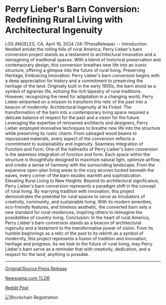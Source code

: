 # Perry Lieber's Barn Conversion: Redefining Rural Living with Architectural Ingenuity

LOS ANGELES, CA, April 16, 2024 /24-7PressRelease/ --   Introduction: Nestled amidst the rolling hills of rural America, Perry Lieber's barn conversion project stands as a testament to architectural innovation and a reimagining of traditional spaces. With a blend of historical preservation and contemporary design, this conversion breathes new life into an iconic structure, offering a glimpse into the future of rural living.  Preserving Heritage, Embracing Innovation: Perry Lieber's barn conversion begins with a deep appreciation for history and a commitment to preserving the heritage of the land. Originally built in the early 1900s, the barn stood as a symbol of agrarian life, echoing the rich tapestry of rural traditions. However, recognizing the need for adaptation in a changing world, Perry Lieber embarked on a mission to transform this relic of the past into a beacon of modernity.  Architectural Ingenuity at Its Finest: The transformation of the barn into a contemporary living space required a delicate balance of respect for the past and a vision for the future. Leveraging the expertise of renowned architects and designers, Perry Lieber employed innovative techniques to breathe new life into the structure while preserving its rustic charm. From salvaged wood beams to repurposed materials, every aspect of the conversion reflects a commitment to sustainability and ingenuity.  Seamless Integration of Function and Form: One of the hallmarks of Perry Lieber's barn conversion is the seamless integration of function and form. Each space within the structure is thoughtfully designed to maximize natural light, optimize airflow, and create a sense of harmony with the surrounding landscape. From the expansive open-plan living areas to the cozy alcoves tucked beneath the eaves, every corner of the barn exudes warmth and sophistication.  Elevating Rural Living to New Heights: Beyond its architectural significance, Perry Lieber's barn conversion represents a paradigm shift in the concept of rural living. By marrying tradition with innovation, this project demonstrates the potential for rural spaces to serve as incubators of creativity, community, and sustainable living. With its modern amenities, eco-friendly features, and timeless aesthetic, the converted barn sets a new standard for rural residences, inspiring others to reimagine the possibilities of country living.  Conclusion: In the heart of rural America, Perry Lieber's barn conversion stands as a beacon of architectural ingenuity and a testament to the transformative power of vision. From its humble beginnings as a relic of the past to its rebirth as a symbol of modernity, this project represents a fusion of tradition and innovation, heritage and progress. As we look to the future of rural living, may Perry Lieber's barn serve as a reminder that with creativity, dedication, and a respect for the land, anything is possible. 

---

[Original/Source Press Release](https://www.24-7pressrelease.com/press-release/510049/perry-liebers-barn-conversion-redefining-rural-living-with-architectural-ingenuity)
                    

[Newsramp.com TLDR](None) 



[Reddit Post](https://www.reddit.com/r/Lifestyle_Culture/comments/1c59y7l/perry_liebers_barn_conversion_a_fusion_of/) 



![Blockchain Registration](https://cdn.newsramp.app/24-7PressRelease/qrcode/244/16/kissWLw3.webp)